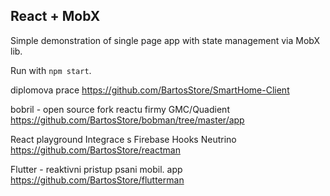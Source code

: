 ## React + MobX

Simple demonstration of single page app with state management via MobX lib.

Run with `npm start`.

diplomova prace
https://github.com/BartosStore/SmartHome-Client

bobril - open source fork reactu firmy GMC/Quadient
https://github.com/BartosStore/bobman/tree/master/app

React playground
Integrace s Firebase
Hooks
Neutrino
https://github.com/BartosStore/reactman

Flutter - reaktivni pristup psani mobil. app
https://github.com/BartosStore/flutterman